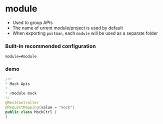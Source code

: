 # module

- Used to group APIs
- The name of urrent module/project is used by default
- When exporting `postman`, each `module` will be used as a separate folder


### Built-in recommended configuration

```properties
module=#module
```

### demo

```java
/**
* Mock Apis
*
* @module mock
*/
@RestController
@RequestMapping(value = "mock")
public class MockCtrl {
}
```